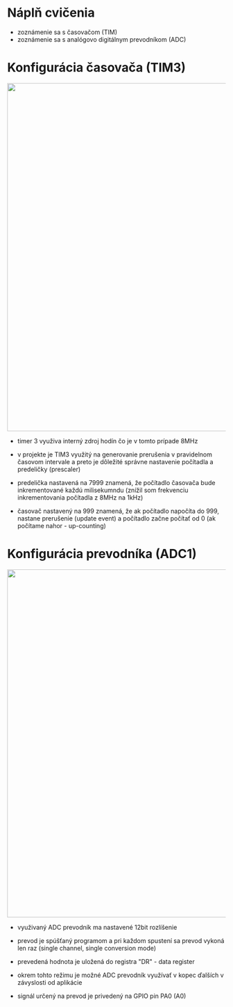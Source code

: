 # Náplň cvičenia
- zoznámenie sa s časovačom (TIM)
- zoznámenie sa s analógovo digitálnym prevodníkom (ADC)

# Konfigurácia časovača (TIM3)

<p align="center">
    <img src="https://github.com/VRS-Predmet/vrs_cvicenie_10/blob/master/images/tim_config.PNG" width="800">
</p>

- timer 3 využiva interný zdroj hodín čo je v tomto prípade 8MHz

- v projekte je TIM3 využitý na generovanie prerušenia v pravidelnom časovom intervale a preto je dôležité správne nastavenie počítadla a predeličky (prescaler)

- predelička nastavená na 7999 znamená, že počítadlo časovača bude inkrementované každú milisekumndu (znížil som frekvenciu inkrementovania počítadla z 8MHz na 1kHz)

- časovač nastavený na 999 znamená, že ak počítadlo napočíta do 999, nastane prerušenie (update event) a počítadlo začne počítať od 0 (ak počítame nahor - up-counting)

# Konfigurácia prevodníka (ADC1)

<p align="center">
    <img src="https://github.com/VRS-Predmet/vrs_cvicenie_10/blob/master/images/adc_config.PNG" width="800">
</p>

- využivaný ADC prevodník ma nastavené 12bit rozlíšenie
- prevod je spúšťaný programom a pri každom spustení sa prevod vykoná len raz (single channel, single conversion mode)
- prevedená hodnota je uložená do registra "DR" - data register
- okrem tohto režimu je možné ADC prevodník využívať v kopec ďalších v závyslosti od aplikácie

- signál určený na prevod je privedený na GPIO pin PA0 (A0)
